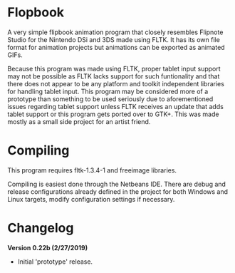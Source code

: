 # Flopbook
A very simple flipbook animation program that closely resembles Flipnote Studio for the Nintendo DSi and 3DS made using FLTK. It has its own file format for animation projects but animations can be exported as animated GIFs.

Because this program was made using FLTK, proper tablet input support may not be possible as FLTK lacks support for such funtionality and that there does not appear to be any platform and toolkit independent libraries for handling tablet input. This program may be considered more of a prototype than something to be used seriously due to aforementioned issues regarding tablet support unless FLTK receives an update that adds tablet support or this program gets ported over to GTK+. This was made mostly as a small side project for an artist friend.

# Compiling
This program requires fltk-1.3.4-1 and freeimage libraries.

Compiling is easiest done through the Netbeans IDE. There are debug and release configurations already defined in the project for both Windows and Linux targets, modify configuration settings if necessary.

# Changelog
**Version 0.22b (2/27/2019)**
* Initial 'prototype' release.